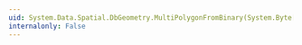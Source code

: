 ```yaml
---
uid: System.Data.Spatial.DbGeometry.MultiPolygonFromBinary(System.Byte[],System.Int32)
internalonly: False
---
```

